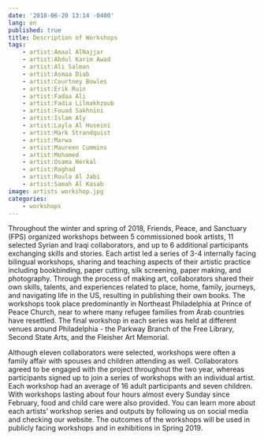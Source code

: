```yaml
---
date: '2018-06-20 13:14 -0400'
lang: en
published: true
title: Description of Workshops
tags:
    - artist:Amaal AlNajjar
    - artist:Abdul Karim Awad
    - artist:Ali Salman
    - artist:Asmaa Diab
    - artist:Courtney Bowles
    - artist:Erik Ruin
    - artist:Fadaa Ali
    - artist:Fadia Lilmakhzoub
    - artist:Fouad Sakhnini
    - artist:Islam Aly
    - artist:Layla Al Huseini
    - artist:Mark Strandquist
    - artist:Marwa
    - artist:Maureen Cummins
    - artist:Mohamed
    - artist:Osama Herkal
    - artist:Raghad
    - artist:Roula Al Jabi
    - artist:Samah Al Kasab
image: artists workshop.jpg
categories:
    - workshops
---
```

Throughout the winter and spring of 2018, Friends, Peace, and Sanctuary (FPS) organized workshops between 5 commissioned book artists, 11 selected Syrian and Iraqi collaborators, and up to 6 additional participants exchanging skills and stories. Each artist led a series of 3-4 internally facing bilingual workshops, sharing and teaching aspects of their artistic practice including bookbinding, paper cutting, silk screening, paper making, and photography. Through the process of making art, collaborators shared their own skills, talents, and experiences related to place, home, family, journeys, and navigating life in the US, resulting in publishing their own books. The workshops took place predominantly in Northeast Philadelphia at Prince of Peace Church, near to where many refugee families from Arab countries have resettled. The final workshop in each series was held at different venues around Philadelphia - the Parkway Branch of the Free Library, Second State Arts, and the Fleisher Art Memorial. 

Although eleven collaborators were selected, workshops were often a family affair with spouses and children attending as well. Collaborators agreed to be engaged with the project throughout the two year, whereas participants signed up to join a series of workshops with an individual artist. Each workshop had an average of 16 adult participants and seven children. With workshops lasting about four hours almost every Sunday since February, food and child care were also provided. You can learn more about each artists’ workshop series and outputs by following us on social media and checking our website. The outcomes of the workshops will be used in publicly facing workshops and in exhibitions in Spring 2019. 
